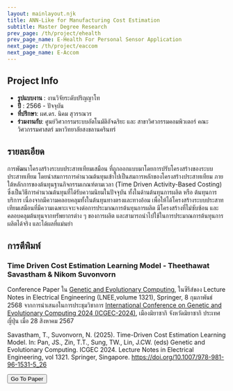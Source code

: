 ```yaml
---
layout: mainlayout.njk
title: ANN-Like for Manufacturing Cost Estimation
subtitle: Master Degree Research
prev_page: /th/project/ehealth
prev_page_name: E-Health For Personal Sensor Application
next_page: /th/project/eaccom
next_page_name: E-Accom
---
```


## Project Info

- **รูปแบบงาน** : งานวิจัยระดับปริญญาโท
- **ปี** : 2566 - ปัจจุบัน
- **ที่ปรึกษา**: ผศ.ดร. นิคม สุวรรณวร
- **ร่วมงานกับ**: ศูนย์วิศวกรรมระบบอัตโนมัติอัจฉริยะ และ สาขาวิศวกรรมคอมพิวเตอร์ คณะวิศวกรรมศาสตร์ มหาวิทยาลัยสงขลานครินทร์

## รายละเอียด

การพัฒนาโครงสร้างระบบประสาทเทียมเสมือน ที่ถูกออกแบบมาโดยการปรับโครงสร้างของระบบประสาทเทียม โดยนำสมการการคำนวณต้นทุนเข้าไปเป็นสมการหลักของโครงสร้างประสาทเทียม ภายใต้หลักการของต้นทุนฐานกิจกรรมเกณฑ์ตามเวลา (Time Driven Activity-Based Costing) ซึ่งเป็นวิธีการคำนวณต้นทุนที่ได้รับความนิยมในปัจจุบัน ทั้งในด้านต้นทุนการผลิต หรือ ต้นทุนการบริการ เนื่องจากมีความคลอบคลุมทั้งในต้นทุนทางตรงและทางอ้อม เพื่อให้ได้โครงสร้างระบบประสาทเทียมเสมือนที่มีความเฉพาะเจาะจงต่อการประมาณการต้นทุนการผลิต มีโครงสร้างที่ไม่ซับซ้อน และคลอบคลุมต้นทุนจากทรัพยากรต่าง ๆ ของการผลิต และสามารถนำไปใช้ในการประมาณการต้นทุนการผลิตได้จริง และได้ผลที่แม่นยำ

## การตีพิมพ์

### Time Driven Cost Estimation Learning Model - Theethawat Savastham & Nikom Suvonvorn

Conference Paper ใน [Genetic and Evolutionary Computing](https://link.springer.com/book/10.1007/978-981-96-1531-5), ในซีรีส์ของ Lecture Notes in Electrical Engineering (LNEE,volume 1321), Springer, 8 กุมภาพันธ์ 2568 จากการนำเสนอในการประชุมวิชาการ [International Conference on Genetic and Evolutionary Computing 2024 (ICGEC-2024)](https://icgec24.github.io/), เมืองมิยาซากิ จังหวัดมิยาซากิ ประเทศญี่ปุ่น เมื่อ 28 สิงหาคม 2567

Savastham, T., Suvonvorn, N. (2025). Time-Driven Cost Estimation Learning Model. In: Pan, JS., Zin, T.T., Sung, TW., Lin, J.CW. (eds) Genetic and Evolutionary Computing. ICGEC 2024. Lecture Notes in Electrical Engineering, vol 1321. Springer, Singapore. https://doi.org/10.1007/978-981-96-1531-5_26

<a href="https://link.springer.com/chapter/10.1007/978-981-96-1531-5_26"><button class="btn btn-sm btn-accent">Go To Paper</button></a>
